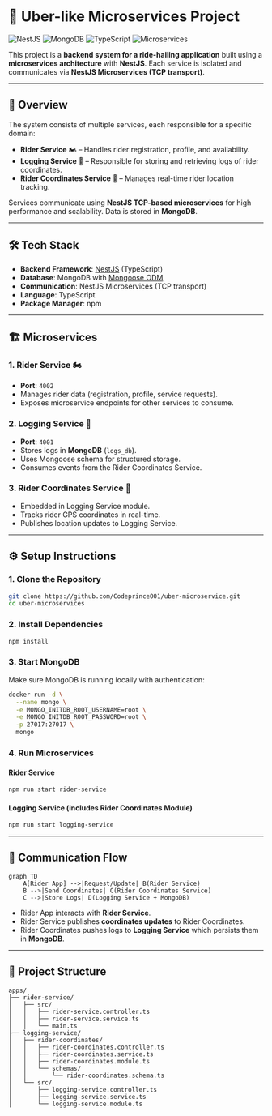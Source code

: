 
# 🚖 Uber-like Microservices Project

![NestJS](https://img.shields.io/badge/NestJS-v10.0.0-red?logo=nestjs\&logoColor=white)
![MongoDB](https://img.shields.io/badge/MongoDB-v7.0-green?logo=mongodb\&logoColor=white)
![TypeScript](https://img.shields.io/badge/TypeScript-4.9-blue?logo=typescript\&logoColor=white)
![Microservices](https://img.shields.io/badge/Microservices-TCP-orange)

This project is a **backend system for a ride-hailing application** built using a **microservices architecture** with **NestJS**. Each service is isolated and communicates via **NestJS Microservices (TCP transport)**.

---

## 📌 Overview

The system consists of multiple services, each responsible for a specific domain:

* **Rider Service** 🏍️ – Handles rider registration, profile, and availability.
* **Logging Service** 📝 – Responsible for storing and retrieving logs of rider coordinates.
* **Rider Coordinates Service** 📍 – Manages real-time rider location tracking.

Services communicate using **NestJS TCP-based microservices** for high performance and scalability. Data is stored in **MongoDB**.

---

## 🛠️ Tech Stack

* **Backend Framework**: [NestJS](https://nestjs.com/) (TypeScript)
* **Database**: MongoDB with [Mongoose ODM](https://mongoosejs.com/)
* **Communication**: NestJS Microservices (TCP transport)
* **Language**: TypeScript
* **Package Manager**: npm

---

## 🏗️ Microservices

### 1. Rider Service 🏍️

* **Port**: `4002`
* Manages rider data (registration, profile, service requests).
* Exposes microservice endpoints for other services to consume.

### 2. Logging Service 📝

* **Port**: `4001`
* Stores logs in **MongoDB** (`logs_db`).
* Uses Mongoose schema for structured storage.
* Consumes events from the Rider Coordinates Service.

### 3. Rider Coordinates Service 📍

* Embedded in Logging Service module.
* Tracks rider GPS coordinates in real-time.
* Publishes location updates to Logging Service.

---

## ⚙️ Setup Instructions

### 1. Clone the Repository

```bash
git clone https://github.com/Codeprince001/uber-microservice.git
cd uber-microservices
```

### 2. Install Dependencies

```bash
npm install
```

### 3. Start MongoDB

Make sure MongoDB is running locally with authentication:

```bash
docker run -d \
  --name mongo \
  -e MONGO_INITDB_ROOT_USERNAME=root \
  -e MONGO_INITDB_ROOT_PASSWORD=root \
  -p 27017:27017 \
  mongo
```

### 4. Run Microservices

#### Rider Service

```bash
npm run start rider-service
```

#### Logging Service (includes Rider Coordinates Module)

```bash
npm run start logging-service
```

---

## 🔗 Communication Flow

```mermaid
graph TD
    A[Rider App] -->|Request/Update| B(Rider Service)
    B -->|Send Coordinates| C(Rider Coordinates Service)
    C -->|Store Logs| D(Logging Service + MongoDB)
```

* Rider App interacts with **Rider Service**.
* Rider Service publishes **coordinates updates** to Rider Coordinates.
* Rider Coordinates pushes logs to **Logging Service** which persists them in **MongoDB**.

---

## 📂 Project Structure

```
apps/
├── rider-service/
│   ├── src/
│   │   ├── rider-service.controller.ts
│   │   ├── rider-service.service.ts
│   │   └── main.ts
├── logging-service/
│   ├── rider-coordinates/
│   │   ├── rider-coordinates.controller.ts
│   │   ├── rider-coordinates.service.ts
│   │   ├── rider-coordinates.module.ts
│   │   └── schemas/
│   │       └── rider-coordinates.schema.ts
│   └── src/
│       ├── logging-service.controller.ts
│       ├── logging-service.service.ts
│       └── logging-service.module.ts
```

